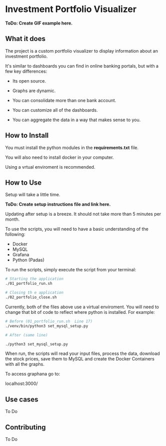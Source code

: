# Investment Portfolio Visualizer

**ToDo: Create GIF example here.**

## What it does

The project is a custom portfolio visualizer to display information about an investment portfolio.

It's similar to dashboards you can find in online banking portals, but with a few key differences:

- Its open source.

- Graphs are dynamic.

- You can consolidate more than one bank account.

- You can customize all of the dashboards.

- You can aggregate the data in a way that makes sense to you.

## How to Install

You must install the python modules in the **requirements.txt** file.

You will also need to install docker in your computer.

Using a vrtual enviroment is recommended.

## How to Use

Setup will take a little time.

**ToDo: Create setup instructions file and link here.**

Updating after setup is a breeze. It should not take more than 5 minutes per month.

To use the scripts, you will need to have a basic understanding of the following:

- Docker
- MySQL
- Grafana
- Python (Padas)

To run the scripts, simply execute the script from your terminal:

```bash
# Starting the application
./01_portfolio_run.sh

# Closing th e application
./02_portfolio_close.sh
```

Currently, both of the files above use a virtual enviroment. You will need to change that bit of code to reflect where python is installed.
For example:

```bash
# Before (01_portfolio_run.sh  Line 17)
./venv/bin/python3 set_mysql_setup.py

# After (same line)

./python3 set_mysql_setup.py
```

When run, the scripts will read your input files, process the data, download the stock prices, save them to MySQL and create the Docker Containers with all the graphs.

To access graphana go to:

localhost:3000/

## Use cases

To Do

## Contributing

To Do